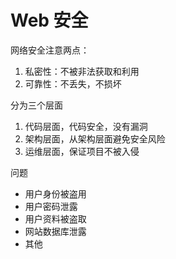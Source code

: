 # Web 安全

网络安全注意两点：

1. 私密性：不被非法获取和利用
2. 可靠性：不丢失，不损坏

分为三个层面

1. 代码层面，代码安全，没有漏洞
2. 架构层面，从架构层面避免安全风险
3. 运维层面，保证项目不被入侵

问题

- 用户身份被盗用
- 用户密码泄露
- 用户资料被盗取
- 网站数据库泄露
- 其他